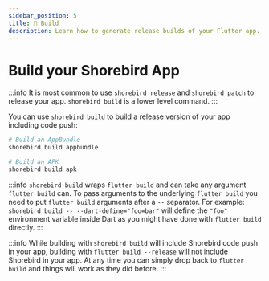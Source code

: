 ```yaml
---
sidebar_position: 5
title: 🔨 Build
description: Learn how to generate release builds of your Flutter app.
---
```


# Build your Shorebird App

:::info
It is most common to use `shorebird release` and `shorebird patch` to release
your app. `shorebird build` is a lower level command.
:::

You can use `shorebird build` to build a release version of your app including
code push:

```sh
# Build an AppBundle
shorebird build appbundle

# Build an APK
shorebird build apk
```

:::info
`shorebird build` wraps `flutter build` and can take any argument
`flutter build` can. To pass arguments to the underlying `flutter build` you
need to put `flutter build` arguments after a `--` separator. For example:
`shorebird build -- --dart-define="foo=bar"` will define the `"foo"` environment
variable inside Dart as you might have done with `flutter build` directly.
:::

:::info
While building with `shorebird build` will include Shorebird code push in your
app, building with `flutter build --release` will not include Shorebird in your
app. At any time you can simply drop back to `flutter build` and things will
work as they did before.
:::
